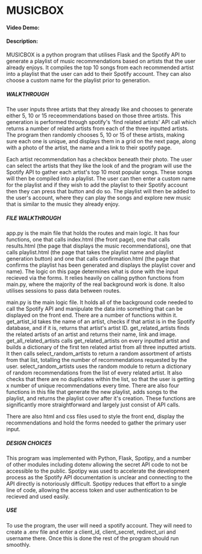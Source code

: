 # MUSICBOX
#### Video Demo:  <URL HERE>

#### Description:

MUSICBOX is a python program that utilises Flask and the Spotify API to generate a playlist of music recommendations based on artists that the user already enjoys. It compiles the top 10 songs from each recommended artist into a playlist that the user can add to their Spotify account. They can also choose a custom name for the playlist prior to generation.

##### WALKTHROUGH

The user inputs three artists that they already like and chooses to generate either 5, 10 or 15 receommendations based on those three artists. This generation is performed through spotify's 'find related artists' API call which returns a number of related artists from each of the three inputted artists. The program then randomly chooses 5, 10 or 15 of these artists, making sure each one is unique, and displays them in a grid on the next page, along with a photo of the artist, the name and a link to their spotify page. 

Each artist recommendation has a checkbox beneath their photo. The user can select the artists that they like the look of and the program will use the Spotify API to gather each artist's top 10 most popular songs. These songs will then be compiled into a playlist. The user can then enter a custom name for the playlist and if they wish to add the playlist to their Spotify account then they can press that button and do so. The playlist will then be added to the user's account, where they can play the songs and explore new music that is similar to the music they already enjoy.

##### FILE WALKTHROUGH

app.py is the main file that holds the routes and main logic. It has four functions, one that calls index.html (the front page), one that calls results.html (the page that displays the music recommendations), one that calls playlist.html (the page that takes the playlist name and playlist generation button) and one that calls confirmation.html (the page that confirms the playlist has been generated and displays the playlist cover and name). The logic on this page determines what is done with the input recieved via the forms. It relies heavily on calling python functions from main.py, where the majority of the real background work is done. It also utilises sessions to pass data between routes.

main.py is the main logic file. It holds all of the background code needed to call the Spotify API and manipulate the data into something that can be displayed on the front end. There are a number of functions within it. get_artist_id takes the name of an artist, checks if that artist is in the Spotify database, and if it is, returns that artist's artist ID. get_related_artists finds the related artists of an artist and returns their name, link and image. get_all_related_artists calls get_related_artists on every inputted artist and builds a dictionary of the first ten related artist from all three inputted artists. It then calls select_random_artists to return a random assortment of artists from that list, totalling the number of recommendations requested by the user. select_random_artists uses the random module to return a dictionary of random recommendations from the list of every related artist. It also checks that there are no duplicates within the list, so that the user is getting x number of unique recommendations every time. There are also four functions in this file that generate the new playlist, adds songs to the playlist, and returns the playlist cover after it's creation. These functions are significantly more straightforward and largely just consist of API calls. 

There are also html and css files used to style the front end, display the recommendations and hold the forms needed to gather the primary user input.

##### DESIGN CHOICES

This program was implemented with Python, Flask, Spotipy, and a number of other modules including dotenv allowing the secret API code to not be accessible to the public. Spotipy was used to accelerate the development process as the Spotify API documentation is unclear and connecting to the API directly is notoriously difficult. Spotipy reduces that effort to a single line of code, allowing the access token and user authentication to be recieved and used easily.

##### USE

To use the program, the user will need a spotify account. They will need to create a .env file and enter a client_id, client_secret, redirect_uri and username there. Once this is done the rest of the program should run smoothly.
